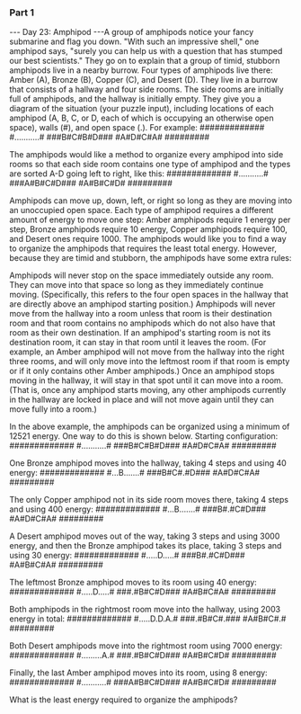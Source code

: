 ### Part 1

--- Day 23: Amphipod ---A group of amphipods notice your fancy submarine and flag you down. "With such an impressive shell," one amphipod says, "surely you can help us with a question that has stumped our best scientists."
They go on to explain that a group of timid, stubborn amphipods live in a nearby burrow. Four types of amphipods live there: Amber (A), Bronze (B), Copper (C), and Desert (D). They live in a burrow that consists of a hallway and four side rooms. The side rooms are initially full of amphipods, and the hallway is initially empty.
They give you a diagram of the situation (your puzzle input), including locations of each amphipod (A, B, C, or D, each of which is occupying an otherwise open space), walls (#), and open space (.).
For example:
#############
#...........#
###B#C#B#D###
  #A#D#C#A#
  #########

The amphipods would like a method to organize every amphipod into side rooms so that each side room contains one type of amphipod and the types are sorted A-D going left to right, like this:
#############
#...........#
###A#B#C#D###
  #A#B#C#D#
  #########

Amphipods can move up, down, left, or right so long as they are moving into an unoccupied open space. Each type of amphipod requires a different amount of energy to move one step: Amber amphipods require 1 energy per step, Bronze amphipods require 10 energy, Copper amphipods require 100, and Desert ones require 1000. The amphipods would like you to find a way to organize the amphipods that requires the least total energy.
However, because they are timid and stubborn, the amphipods have some extra rules:

Amphipods will never stop on the space immediately outside any room. They can move into that space so long as they immediately continue moving. (Specifically, this refers to the four open spaces in the hallway that are directly above an amphipod starting position.)
Amphipods will never move from the hallway into a room unless that room is their destination room and that room contains no amphipods which do not also have that room as their own destination. If an amphipod's starting room is not its destination room, it can stay in that room until it leaves the room. (For example, an Amber amphipod will not move from the hallway into the right three rooms, and will only move into the leftmost room if that room is empty or if it only contains other Amber amphipods.)
Once an amphipod stops moving in the hallway, it will stay in that spot until it can move into a room. (That is, once any amphipod starts moving, any other amphipods currently in the hallway are locked in place and will not move again until they can move fully into a room.)

In the above example, the amphipods can be organized using a minimum of 12521 energy. One way to do this is shown below.
Starting configuration:
#############
#...........#
###B#C#B#D###
  #A#D#C#A#
  #########

One Bronze amphipod moves into the hallway, taking 4 steps and using 40 energy:
#############
#...B.......#
###B#C#.#D###
  #A#D#C#A#
  #########

The only Copper amphipod not in its side room moves there, taking 4 steps and using 400 energy:
#############
#...B.......#
###B#.#C#D###
  #A#D#C#A#
  #########

A Desert amphipod moves out of the way, taking 3 steps and using 3000 energy, and then the Bronze amphipod takes its place, taking 3 steps and using 30 energy:
#############
#.....D.....#
###B#.#C#D###
  #A#B#C#A#
  #########

The leftmost Bronze amphipod moves to its room using 40 energy:
#############
#.....D.....#
###.#B#C#D###
  #A#B#C#A#
  #########

Both amphipods in the rightmost room move into the hallway, using 2003 energy in total:
#############
#.....D.D.A.#
###.#B#C#.###
  #A#B#C#.#
  #########

Both Desert amphipods move into the rightmost room using 7000 energy:
#############
#.........A.#
###.#B#C#D###
  #A#B#C#D#
  #########

Finally, the last Amber amphipod moves into its room, using 8 energy:
#############
#...........#
###A#B#C#D###
  #A#B#C#D#
  #########

What is the least energy required to organize the amphipods?
